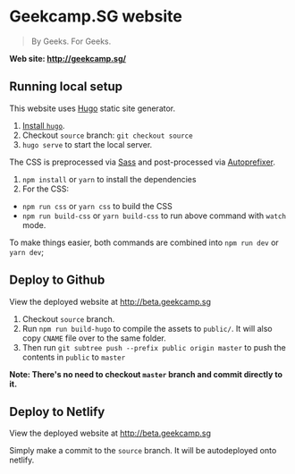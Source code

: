 Geekcamp.SG website
===

> By Geeks. For Geeks.

**Web site: http://geekcamp.sg/**

Running local setup
--

This website uses [Hugo](https://gohugo.io/) static site generator.

1. [Install `hugo`](https://gohugo.io/getting-started/installing/).
2. Checkout `source` branch: `git checkout source`
2. `hugo serve` to start the local server.

The CSS is preprocessed via [Sass](http://sass-lang.com/) and post-processed via [Autoprefixer](https://github.com/postcss/autoprefixer).

1. `npm install` or `yarn` to install the dependencies
2. For the CSS:
  - `npm run css` or `yarn css` to build the CSS
  - `npm run build-css` or `yarn build-css` to run above command with `watch` mode.

To make things easier, both commands are combined into `npm run dev` or `yarn dev`;

Deploy to Github
--
View the deployed website at http://beta.geekcamp.sg

1. Checkout `source` branch.
2. Run `npm run build-hugo` to compile the assets to `public/`. It will also copy `CNAME` file over to the same folder.
3. Then run `git subtree push --prefix public origin master` to push the contents in `public` to `master`

__Note: There's no need to checkout `master` branch and commit directly to it.__


Deploy to Netlify
--
View the deployed website at http://beta.geekcamp.sg

Simply make a commit to the `source` branch. It will be autodeployed onto netlify.
